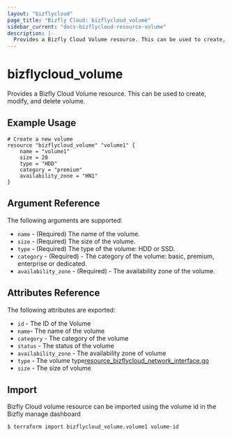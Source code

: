 ```yaml
---
layout: "bizflycloud"
page_title: "Bizfly Cloud: bizflycloud_volume"
sidebar_current: "docs-bizflycloud-resource-volume"
description: |-
  Provides a Bizfly Cloud Volume resource. This can be used to create, modify, and delete volumes.
---
```


# bizflycloud\_volume

Provides a Bizfly Cloud Volume resource. This can be used to create,
modify, and delete volume.
## Example Usage

```hcl
# Create a new volume
resource "bizflycloud_volume" "volume1" {
    name = "volume1"
    size = 20
    type = "HDD"
    category = "premium"
    availability_zone = "HN1"
}
```

## Argument Reference

The following arguments are supported:

* `name` - (Required) The name of the volume.
* `size` - (Required) The size of the volume.
* `type` - (Required) The type of the volume: HDD or SSD.
* `category` - (Required) - The category of the volume: basic, premium, enterprise or dedicated.
* `availability_zone` - (Required) - The availability zone of the volume.


## Attributes Reference

The following attributes are exported:

* `id` - The ID of the Volume
* `name`- The name of the volume
* `category` - The category of the volume
* `status` - The status of the volume
* `availability_zone` - The availability zone of volume
* `type` - The volume type[resource_bizflycloud_network_interface.go](..%2F..%2F..%2Fbizflycloud%2Fresource_bizflycloud_network_interface.go)
* `size` - The size of volume


## Import

Bizfly Cloud volume resource can be imported using the volume id in the Bizfly manage dashboard

```
$ terraform import bizflycloud_volume.volume1 volume-id
```